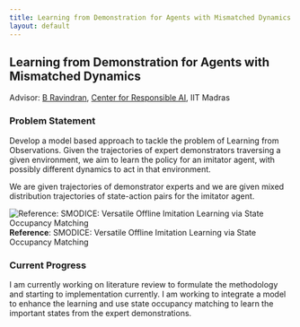 ```yaml
---
title: Learning from Demonstration for Agents with Mismatched Dynamics
layout: default
---
```

## Learning from Demonstration for Agents with Mismatched Dynamics

Advisor: [B Ravindran](https://wsai.iitm.ac.in/~ravi/), [Center for Responsible AI](https://cerai.iitm.ac.in/), IIT Madras

### Problem Statement
Develop a model based approach to tackle the problem of Learning from Observations. Given the trajectories of expert demonstrators traversing a given environment, we aim to learn the policy for an imitator agent, with possibly different dynamics to act in that environment.

We are given trajectories of demonstrator experts and we are given mixed distribution trajectories of state-action pairs for the imitator agent.

![Reference: SMODICE: Versatile Offline Imitation Learning via State Occupancy Matching](https://lh3.googleusercontent.com/sitesv/AICyYdZ6lSPcst8pBQhDq2rz3XZQ5f82WG-c_W7JKtPKqLtbsRaasCJ4t4xdlY0P5KvcasePiDH8SCMFhre69Kxvl_6t2IEC8ovkeh4oUs0JZtjj2Et0aweuLSvCClXId5VIfpq0NYQkWPHk8rI7mxSmKCuy8Qk_7e1wNzMTYp4rLWzL2y-8c0gyLqeRWnUsOmdDf2H8tooYSIGxXvUNfVj_s3XCvjRaLeukrmOSJA4=w1280)
**Reference**: SMODICE: Versatile Offline Imitation Learning via State Occupancy Matching

### Current Progress
I am currently working on literature review to formulate the methodology and starting to implementation currently. I am working to integrate a model to enhance the learning and use state occupancy matching to learn the important states from the expert demonstrations.